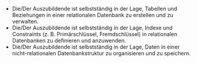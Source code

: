 - Die/Der Auszubildende ist selbstständig in der Lage, Tabellen und Beziehungen in einer relationalen Datenbank zu erstellen und zu verwalten.
- Die/Der Auszubildende ist selbstständig in der Lage, Indexe und Constraints (z. B. Primärschlüssel, Fremdschlüssel) in relationalen Datenbanken zu definieren und anzuwenden.
- Die/Der Auszubildende ist selbstständig in der Lage, Daten in einer nicht-relationalen Datenbankstruktur zu organisieren und zu speichern.